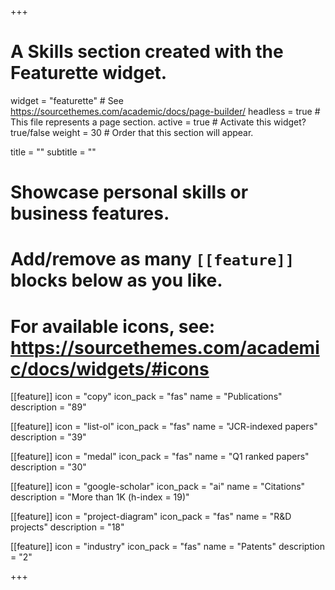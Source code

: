 +++
# A Skills section created with the Featurette widget.
widget = "featurette"  # See https://sourcethemes.com/academic/docs/page-builder/
headless = true  # This file represents a page section.
active = true  # Activate this widget? true/false
weight = 30  # Order that this section will appear.

title = ""
subtitle = ""

# Showcase personal skills or business features.
# 
# Add/remove as many `[[feature]]` blocks below as you like.
# 
# For available icons, see: https://sourcethemes.com/academic/docs/widgets/#icons


[[feature]]
  icon = "copy"
  icon_pack = "fas"
  name = "Publications"
  description = "89"  
  
[[feature]]
  icon = "list-ol"
  icon_pack = "fas"
  name = "JCR-indexed papers"
  description = "39"  
    
[[feature]]
  icon = "medal"
  icon_pack = "fas"
  name = "Q1 ranked papers"
  description = "30"
    
[[feature]]
  icon = "google-scholar"
  icon_pack = "ai"
  name = "Citations"
  description = "More than 1K (h-index = 19)"
  
[[feature]]
  icon = "project-diagram"
  icon_pack = "fas"
  name = "R&D projects"
  description = "18"
  
[[feature]]
  icon = "industry"
  icon_pack = "fas"
  name = "Patents"
  description = "2"
  
      
+++
